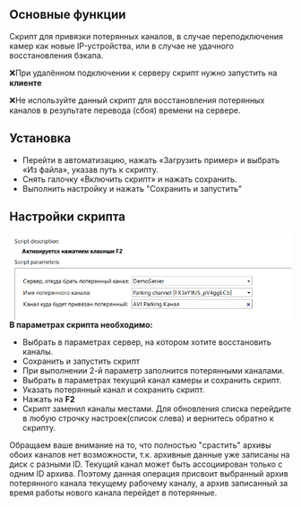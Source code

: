 ## Основные функции

Скрипт для привязки потерянных каналов, в случае переподключения камер как новые IP-устройства, или в случае не удачного восстановления бэкапа.

:x:При удалённом подключении к серверу скрипт нужно запустить на **клиенте**

:x:Не используйте данный скрипт для восстановления потерянных каналов в результате перевода (сбоя) времени на сервере. 

## Установка

* Перейти в автоматизацию, нажать «Загрузить пример» и выбрать «Из файла», указав путь к скрипту.
* Снять галочку «Включить скрипт» и нажать сохранить.
* Выполнить настройку и нажать "Сохранить и запустить"

## Настройки скрипта

<img src="readme/settings.png"  alt="settings.png" align="left">

**В параметрах скрипта необходимо:**

* Выбрать в параметрах сервер, на котором хотите восстановить каналы.
* Сохранить и запустить скрипт
* При выполнении 2-й параметр заполнится потерянными каналами.
* Выбрать в параметрах текущий канал камеры и сохранить скрипт.
* Указать потерянный канал и сохранить скрипт.
* Нажать на **F2**
* Скрипт заменил каналы местами. Для обновления списка перейдите в любую строчку настроек(список слева) и вернитесь обратно к скрипту.

Обращаем ваше внимание на то, что полностью "срастить" архивы обоих каналов нет возможности, т.к. архивные данные уже записаны на диск с разными ID. 
Текущий канал может быть ассоциирован только с одним ID архива. 
Поэтому данная операция присвоит выбранный архив потерянного канала текущему рабочему каналу, а архив записанный за время работы нового канала перейдет в потерянные.

